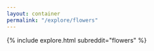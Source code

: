 ```yaml
---
layout: container
permalink: "/explore/flowers"
---
```


<link rel="stylesheet" type="text/css" href="/static/css/explore.css">
{% include explore.html subreddit="flowers" %}
